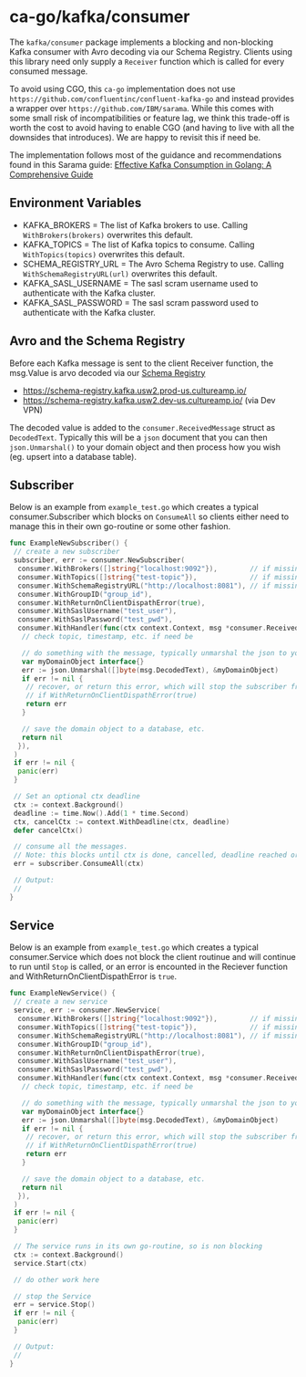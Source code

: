 # ca-go/kafka/consumer

The `kafka/consumer` package implements a blocking and non-blocking Kafka consumer with Avro decoding via our Schema Registry. Clients using this library need only supply a `Receiver` function which is called for every consumed message.

To avoid using CGO, this `ca-go` implementation does not use `https://github.com/confluentinc/confluent-kafka-go` and instead provides a wrapper over `https://github.com/IBM/sarama`. While this comes with some small risk of incompatibilities or feature lag, we think this trade-off is worth the cost to avoid having to enable CGO (and having to live with all the downsides that introduces). We are happy to revisit this if need be.

The implementation follows most of the guidance and recommendations found in this Sarama guide: [Effective Kafka Consumption in Golang: A Comprehensive Guide](https://medium.com/@moabbas.ch/effective-kafka-consumption-in-golang-a-comprehensive-guide-aac54b5b79f0)

## Environment Variables

- KAFKA_BROKERS = The list of Kafka brokers to use. Calling `WithBrokers(brokers)` overwrites this default.
- KAFKA_TOPICS = The list of Kafka topics to consume. Calling `WithTopics(topics)` overwrites this default.
- SCHEMA_REGISTRY_URL = The Avro Schema Registry to use. Calling `WithSchemaRegistryURL(url)` overwrites this default.
- KAFKA_SASL_USERNAME = The sasl scram username used to authenticate with the Kafka cluster.
- KAFKA_SASL_PASSWORD = The sasl scram password used to authenticate with the Kafka cluster.

## Avro and the Schema Registry

Before each Kafka message is sent to the client Receiver function, the msg.Value is arvo decoded via our [Schema Registry](https://cultureamp.atlassian.net/wiki/spaces/TDS/pages/2809562876/Team+Data+Services+On-Call+doc#Endpoints)

- <https://schema-registry.kafka.usw2.prod-us.cultureamp.io/>
- <https://schema-registry.kafka.usw2.dev-us.cultureamp.io/>  (via Dev VPN)

The decoded value is added to the `consumer.ReceivedMessage` struct as `DecodedText`. Typically this will be a `json` document that you can then `json.Unmarshal()` to your domain object and then process how you wish (eg. upsert into a database table).

## Subscriber

Below is an example from `example_test.go` which creates a typical consumer.Subscriber which blocks on `ConsumeAll` so clients either need to manage this in their own go-routine or some other fashion.

```go
func ExampleNewSubscriber() {
 // create a new subscriber
 subscriber, err := consumer.NewSubscriber(
  consumer.WithBrokers([]string{"localhost:9092"}),        // if missing, will default to env var 'KAFKA_BROKERS'
  consumer.WithTopics([]string{"test-topic"}),             // if missing, will default to env var 'KAFKA_TOPICS'
  consumer.WithSchemaRegistryURL("http://localhost:8081"), // if missing, will default to env var 'SCHEMA_REGISTRY_URL'
  consumer.WithGroupID("group_id"),
  consumer.WithReturnOnClientDispathError(true),
  consumer.WithSaslUsername("test_user"),
  consumer.WithSaslPassword("test_pwd"),
  consumer.WithHandler(func(ctx context.Context, msg *consumer.ReceivedMessage) error {
   // check topic, timestamp, etc. if need be

   // do something with the message, typically unmarshal the json to your domain object
   var myDomainObject interface{}
   err := json.Unmarshal([]byte(msg.DecodedText), &myDomainObject)
   if err != nil {
    // recover, or return this error, which will stop the subscriber from consuming any more messages
    // if WithReturnOnClientDispathError(true)
    return err
   }

   // save the domain object to a database, etc.
   return nil
  }),
 )
 if err != nil {
  panic(err)
 }

 // Set an optional ctx deadline
 ctx := context.Background()
 deadline := time.Now().Add(1 * time.Second)
 ctx, cancelCtx := context.WithDeadline(ctx, deadline)
 defer cancelCtx()

 // consume all the messages.
 // Note: this blocks until ctx is done, cancelled, deadline reached or an error occurs.
 err = subscriber.ConsumeAll(ctx)

 // Output:
 //
}
```

## Service

Below is an example from `example_test.go` which creates a typical consumer.Service which does not block the client routinue and will continue to run until `Stop` is called, or an error is encounted in the Reciever function and WithReturnOnClientDispathError is `true`.

```go
func ExampleNewService() {
 // create a new service
 service, err := consumer.NewService(
  consumer.WithBrokers([]string{"localhost:9092"}),        // if missing, will default to env var 'KAFKA_BROKERS'
  consumer.WithTopics([]string{"test-topic"}),             // if missing, will default to env var 'KAFKA_TOPICS'
  consumer.WithSchemaRegistryURL("http://localhost:8081"), // if missing, will default to env var 'SCHEMA_REGISTRY_URL'
  consumer.WithGroupID("group_id"),
  consumer.WithReturnOnClientDispathError(true),
  consumer.WithSaslUsername("test_user"),
  consumer.WithSaslPassword("test_pwd"),
  consumer.WithHandler(func(ctx context.Context, msg *consumer.ReceivedMessage) error {
   // check topic, timestamp, etc. if need be

   // do something with the message, typically unmarshal the json to your domain object
   var myDomainObject interface{}
   err := json.Unmarshal([]byte(msg.DecodedText), &myDomainObject)
   if err != nil {
    // recover, or return this error, which will stop the subscriber from consuming any more messages
    // if WithReturnOnClientDispathError(true)
    return err
   }

   // save the domain object to a database, etc.
   return nil
  }),
 )
 if err != nil {
  panic(err)
 }

 // The service runs in its own go-routine, so is non blocking
 ctx := context.Background()
 service.Start(ctx)

 // do other work here

 // stop the Service
 err = service.Stop()
 if err != nil {
  panic(err)
 }

 // Output:
 //
}
```
